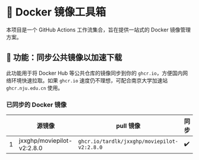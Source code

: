 # 🚀 Docker 镜像工具箱

本项目是一个 GitHub Actions 工作流集合，旨在提供一站式的 Docker 镜像管理方案。

## 🔄 功能：同步公共镜像以加速下载

此功能用于将 Docker Hub 等公共仓库的镜像同步到你的 `ghcr.io`，方便国内网络环境快速拉取。如果 `ghcr.io` 速度仍不理想，可配合南京大学加速站 `ghcr.nju.edu.cn` 使用。

### 已同步的 Docker 镜像
|   | 源镜像 | pull 镜像 | 同步 | 更新时间 |
|----|--------|-----------|------|--------|
| 1 | jxxghp/moviepilot-v2:2.8.0 | `ghcr.io/tardlk/jxxghp/moviepilot-v2:2.8.0` | ✔️ | 2025-09-19 |
